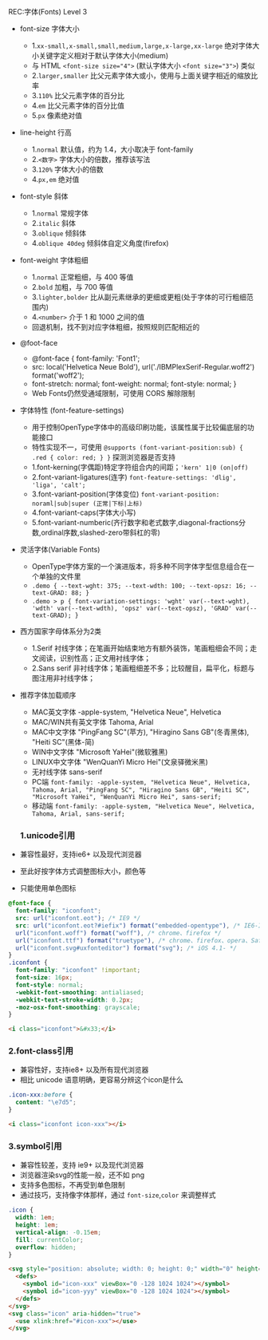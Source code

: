 


REC:字体(Fonts) Level 3
- font-size 字体大小
  - 1.`xx-small,x-small,small,medium,large,x-large,xx-large` 绝对字体大小关键字定义相对于默认字体大小(medium)
  - 与 HTML `<font-size size="4">` (默认字体大小 `<font size="3">`) 类似
  - 2.`larger,smaller` 比父元素字体大或小，使用与上面关键字相近的缩放比率
  - 3.`110%` 比父元素字体的百分比
  - 4.`em` 比父元素字体的百分比值
  - 5.`px` 像素绝对值
- line-height 行高
  - 1.`normal` 默认值，约为 1.4，大小取决于 font-family
  - 2.`<数字>` 字体大小的倍数，推荐该写法
  - 3.`120%` 字体大小的倍数
  - 4.`px,em` 绝对值
- font-style 斜体
  - 1.`normal` 常规字体
  - 2.`italic` 斜体
  - 3.`oblique` 倾斜体
  - 4.`oblique 40deg` 倾斜体自定义角度(firefox)
- font-weight 字体粗细
  - 1.`normal` 正常粗细，与 400 等值
  - 2.`bold` 加粗，与 700 等值
  - 3.`lighter,bolder` 比从副元素继承的更细或更粗(处于字体的可行粗细范围内)
  - 4.`<number>` 介于 1 和 1000 之间的值
  - 回退机制，找不到对应字体粗细，按照规则匹配相近的
- @foot-face
  - @font-face { font-family: 'Font1';
  -   src: local('Helvetica Neue Bold'), url('./IBMPlexSerif-Regular.woff2') format('woff2');
  -   font-stretch: normal; font-weight: normal; font-style: normal; }
  - Web Fonts仍然受通域限制，可使用 CORS 解除限制
- 字体特性 (font-feature-settings)
  - 用于控制OpenType字体中的高级印刷功能，该属性属于比较偏底层的功能接口
  - 特性实现不一，可使用 `@supports (font-variant-position:sub) { .red { color: red; } }` 探测浏览器是否支持
  - 1.font-kerning(字偶距)特定字符组合内的间距；`'kern' 1|0 (on|off)`
  - 2.font-variant-ligatures(连字)  `font-feature-settings: 'dlig', 'liga', 'calt';`
  - 3.font-variant-position(字体变位) `font-variant-position: noraml|sub|super (正常|下标|上标)`
  - 4.font-variant-caps(字体大小写)
  - 5.font-variant-numberic(齐行数字和老式数字,diagonal-fractions分数,ordinal序数,slashed-zero带斜杠的零)
- 灵活字体(Variable Fonts)
  - OpenType字体方案的一个演进版本，将多种不同字体字型信息组合在一个单独的文件里
  - `.demo { --text-wght: 375; --text-wdth: 100; --text-opsz: 16; --text-GRAD: 88; }`
  - `.demo > p { font-variation-settings: 'wght' var(--text-wght), 'wdth' var(--text-wdth), 'opsz' var(--text-opsz), 'GRAD' var(--text-GRAD); }`
- 西方国家字母体系分为2类
  - 1.Serif 衬线字体；在笔画开始结束地方有额外装饰，笔画粗细会不同；走文阅读，识别性高；正文用衬线字体；
  - 2.Sans serif 非衬线字体；笔画粗细差不多；比较醒目，扁平化，标题与图注用非衬线字体；
- 推荐字体加载顺序
  - MAC英文字体 -apple-system, "Helvetica Neue", Helvetica
  - MAC/WIN共有英文字体 Tahoma, Arial
  - MAC中文字体 "PingFang SC"(苹方), "Hiragino Sans GB"(冬青黑体), "Heiti SC"(黑体-简)
  - WIN中文字体 "Microsoft YaHei"(微软雅黑)
  - LINUX中文字体 "WenQuanYi Micro Hei"(文泉驿微米黑)
  - 无衬线字体 sans-serif
  - PC端 `font-family: -apple-system, "Helvetica Neue", Helvetica, Tahoma, Arial, "PingFang SC", "Hiragino Sans GB", "Heiti SC", "Microsoft YaHei", "WenQuanYi Micro Hei", sans-serif;`
  - 移动端 `font-family: -apple-system, "Helvetica Neue", Helvetica, Tahoma, Arial, sans-serif;`




  ### 1.unicode引用

- 兼容性最好，支持ie6+ 以及现代浏览器
- 至此好按字体方式调整图标大小，颜色等
- 只能使用单色图标

```css
@font-face {
  font-family: "iconfont";
  src: url("iconfont.eot"); /* IE9 */
  src: url("iconfont.eot?#iefix") format("embedded-opentype"), /* IE6-IE8 */
  url("iconfont.woff") format("woff"), /* chrome、firefox */
  url("iconfont.ttf") format("truetype"), /* chrome、firefox、opera、Safari, Android, iOS 4.2+ */
  url("iconfont.svg#uxfonteditor") format("svg"); /* iOS 4.1- */
}
.iconfont {
  font-family: "iconfont" !important;
  font-size: 16px;
  font-style: normal;
  -webkit-font-smoothing: antialiased;
  -webkit-text-stroke-width: 0.2px;
  -moz-osx-font-smoothing: grayscale;
}
```

```html
<i class="iconfont">&#x33;</i>
```

### 2.font-class引用

- 兼容性好，支持ie8+ 以及所有现代浏览器
- 相比 unicode 语意明确，更容易分辨这个icon是什么

```css
.icon-xxx:before {
  content: "\e7d5";
}
```

```html
<i class="iconfont icon-xxx"></i>
```

### 3.symbol引用

- 兼容性较差，支持 ie9+ 以及现代浏览器
- 浏览器渲染svg的性能一般，还不如 png
- 支持多色图标，不再受到单色限制
- 通过技巧，支持像字体那样，通过 `font-size`,`color` 来调整样式

```css
.icon {
  width: 1em;
  height: 1em;
  vertical-align: -0.15em;
  fill: currentColor;
  overflow: hidden;
}
```

```html
<svg style="position: absolute; width: 0; height: 0;" width="0" height="0" version="1.1" xmlns="http://www.w3.org/2000/svg" xmlns:xlink="http://www.w3.org/1999/xlink">
  <defs>
    <symbol id="icon-xxx" viewBox="0 -128 1024 1024"></symbol>
    <symbol id="icon-yyy" viewBox="0 -128 1024 1024"></symbol>
  </defs>
</svg>
<svg class="icon" aria-hidden="true">
  <use xlink:href="#icon-xxx"></use>
</svg>
```